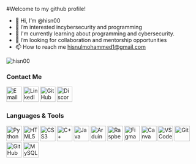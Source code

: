 #Welcome to my github profile!

- 👋 Hi, I’m @hisn00
- 👀 I’m interested incybersecurity and programming
- 🌱 I'm currently learning about programming and cybersecurity.
- 💞️ I’m looking for collaboration and mentorship opportunities
- 📫 How to reach me hisnulmohammed1@gmail.com


![hisn00](https://github-readme-stats.vercel.app/api?username=your-github-username&show_icons=true&theme=radical)


### Contact Me

<a href="mailto:hisnulmohammed1@gmail.com"><img src="https://img.icons8.com/color/50/000000/gmail.png" alt="Email" width="40" height="40"/></a>
<a href="https://www.linkedin.com/in/hisnul-mohammed-903a1831b?utm_source=share&utm_campaign=share_via&utm_content=profile&utm_medium=android_app"><img src="https://img.icons8.com/color/50/000000/linkedin.png" alt="LinkedIn" width="40" height="40"/></a>
<a href="https://quira.sh?utm_source=widgets&utm_campaign=hisn00"><img src="https://img.icons8.com/color/50/000000/github.png" alt="GitHub" width="40" height="40"/></a>
<a href="https://discord.com/users/hisnul._77601"><img src="https://img.icons8.com/color/50/000000/discord.png" alt="Discord" width="40" height="40"/></a>


### Languages & Tools

<img src="https://cdn.jsdelivr.net/gh/devicons/devicon/icons/python/python-original.svg" alt="Python" width="40" height="40"/> <img src="https://cdn.jsdelivr.net/gh/devicons/devicon/icons/html5/html5-original.svg" alt="HTML5" width="40" height="40"/> <img src="https://cdn.jsdelivr.net/gh/devicons/devicon/icons/css3/css3-original.svg" alt="CSS3" width="40" height="40"/> <img src="https://cdn.jsdelivr.net/gh/devicons/devicon/icons/cplusplus/cplusplus-original.svg" alt="C++" width="40" height="40"/> <img src="https://cdn.jsdelivr.net/gh/devicons/devicon/icons/java/java-original.svg" alt="Java" width="40" height="40"/> <img src="https://cdn.jsdelivr.net/gh/devicons/devicon/icons/arduino/arduino-original.svg" alt="Arduino" width="40" height="40"/> <img src="https://cdn.jsdelivr.net/gh/devicons/devicon/icons/raspberrypi/raspberrypi-original.svg" alt="Raspberry Pi" width="40" height="40"/> <img src="https://cdn.jsdelivr.net/gh/devicons/devicon/icons/figma/figma-original.svg" alt="Figma" width="40" height="40"/> <img src="https://cdn.jsdelivr.net/gh/devicons/devicon/icons/canva/canva-original.svg" alt="Canva" width="40" height="40"/> <img src="https://cdn.jsdelivr.net/gh/devicons/devicon/icons/vscode/vscode-original.svg" alt="VS Code" width="40" height="40"/> <img src="https://cdn.jsdelivr.net/gh/devicons/devicon/icons/git/git-original.svg" alt="Git" width="40" height="40"/> <img src="https://cdn.jsdelivr.net/gh/devicons/devicon/icons/github/github-original.svg" alt="GitHub" width="40" height="40"/> <img src="https://cdn.jsdelivr.net/gh/devicons/devicon/icons/mysql/mysql-original.svg" alt="MySQL" width="40" height="40"/>





